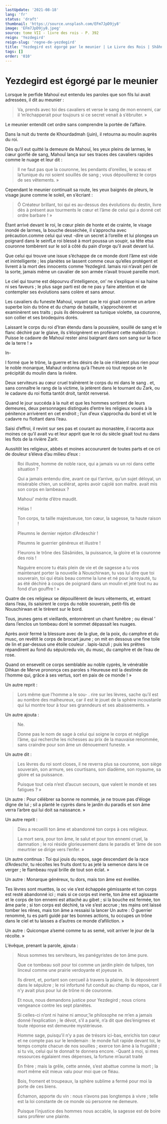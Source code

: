 ```yaml
---
lastUpdate: '2021-08-18'
lang: 'fr'
status: 'draft'
thumbnail: 'https://source.unsplash.com/EFm7JpD9jy8'
image: 'EFm7JpD9jy8.jpeg'
source: tome VII - livre des rois - P. 392
reign: 'Yezdegird'
reign-slug: 'regne-de-yezdegird'
title: 'Yezdegird est égorgé par le meunier | Le Livre des Rois | Shâhnâmeh'
tags: []
order: '010'
---
```


<!-- LTeX: language=fr -->

# Yezdegird est égorgé par le meunier

Lorsque le perfide Mahouï eut entendu les paroles que son fils lui avait adressées, il dit au meunier :

> Va, prends avec toi des cavaliers et verse le sang de mon ennemi, car il ’m’échapperait pour toujours si ce secret venait à s’ébruiter. »

Le meunier entendit cet ordre sans comprendre la portée de l’affaire.

Dans la nuit du trente de Khourdadmah
(juin), il retourna au moulin auprès du roi.

Dès qu’il eut quitté la demeure de Mahouï, les yeux pleins de larmes, le cœur gonflé de sang, Mahouî lança sur ses traces des cavaliers rapides comme le nuage et leur dit :

> Il ne faut pas que la couronne, les pendants d’oreilles, le sceau et la’tunique du roi soient souillés de sang ; vous dépouillerez le corps de ses vêtements. »

Cependant le meunier continuait sa route, les yeux baignés de pleurs, le visage jaune comme le soleil, en s’écriant :

> Ô Créateur brillant, toi qui es au-dessus des évolutions du destin, livre dès à présent aux tourments le cœur et l’âme de celui qui a donné cet ordre barbare ! »

Étant arrivé devant le roi, le cœur plein de honte et de crainte, le visage inondé de larmes, la bouche desséchée, il s’approcha avec précaution.comme celui qui veut -dire un secret à l’oreille et lui plongea un poignard dans le seinfLe roi blessé à mort poussa un soupir, sa tête etsa couronne tombèrent sur le sol à côté du pain d’orge qu’il avait devant lui.

Que celui qui trouve une issue s’échappe de ce monde dont l’âme est vide et inintelligente ; les planètes se lassent comme ceux qu’elles protégent et livrent à la mort des innocents comme Yezdegird. lamais roi n’avait péri de la sorte, jamais même un cavalier de son armée n’avait trouvé pareille mort.

Le ciel qui tourne est dépourvu d’intelligence, on’
ne s’explique ni sa haine ni ses faveurs ; le plus sage parti est de ne pas y faire attention et de contempler ses évolutions sans colère et sans amour.

Les cavaliers du funeste Mahouï, voyant que le roi gisait comme un arbre superbe loin du trône et du champ de bataille, s’approchèrent et examinèrent ses traits ; puis ils dénouèrent sa tunique violette, sa couronne, son collier et ses brodequins dorés.

Laissant le corps du roi d’Iran étendu dans la poussière, souillé de sang et le flanc déchiré par le glaive, ils s’éloignèrent en proférant cette malédiction : Puisse le cadavre de Mahouï rester ainsi baignant dans son sang sur la face de la terre ! »

In-

I
formé que le trône, la guerre et les désirs de la oie n’étaient plus rien pour le noble monarque, Mahaut ordonna qu’à l’heure où tout repose on le précipitât du moulin dans la rivière.

Deux serviteurs au cœur cruel traînèrent le corps du mi dans le sang . et, sans connaître le rang de la victime, la jetèrent dans le tournant du Zark, ou le cadavre du roi flotta tantôt droit, tantôt renversé.

Quand le jour succéda à la nuit et que les hommes sortirent de leurs demeures, deux personnages distingués d’entre les religieux voués à la pénitence arrivèrent en cet endroit ; l’un d’eux s’approcha du bord et vit le cadavre nu flottant dans l’eau.

Saisi d’effroi, il revint sur ses pas et courant au monastère, il raconta aux moines ce qu’il avait vu et leur apprit que le roi du siècle gisait tout nu dans les flots de la rivière Zarlr.

Aussitôt les religieux, abbés et moines accoururent de toutes parts et ce cri de douleur s’éleva d’au milieu d’eux :

> Roi illustre, homme de noble race, qui a jamais vu un roi dans cette situation ?
>
> Qui a jamais entendu dire, avant ce qui t’arrive, qu’un sujet déloyal, un misérable chien, un scélérat, après avoir cajolé son maître. avait mis son corps en lambeaux ?
>
> Mahoui’ mérite d’être maudit.
>
> Hélas !
>
> Ton corps, ta taille majestueuse, ton cœur, la sagesse, ta haute raison !
>
> Pleumns le dernier rejeton d’Ardeschir !
>
> Pleumns le guerrier généreux et illustre !
>
> Fleurons le trône des Sâsânides, la puissance, la gloire et la couronne des rois !
>
> Naguère encore tu étais plein de vie et de sagesse a tu vos maintenant porter la nouvelle à Nouschirwan, tu vas lui dire que toi souverain, toi qui étais beau comme la lune et né pour la royauté, tu as été déchiré à coups de poignard dans un moulin et jeté tout nu au fond d’un gouffre ! »

Quatre de ces religieux se dépouillèrent de leurs vêtements, et, entrant dans l’eau, ils saisirent le corps du noble souverain, petit-fils de Nouschirwan et le tirèrent sur le bord.

Tous, jeunes gens et vieillards, entonnèrent un chant funèbre ; ou élevaI
’ dans l’enclos un tombeau dont le sommet dépassait les nuages.

Après avoir fermé la blessure avec de la glue, de la poix, du camphre et du musc, on revêtit le corps de brocart jaune ; on mit en dessous une fine toile de lin et par-dessus une étoile couleur
. lapis-lazuli ; puis les prêtres répandirent au fond du sépulcredu vin, du musc, du camphre et de l’eau de rose.

Quand on ensevelit ce corps semblable au noble cyprès, le vénérable Dihkan de Merve prononça ces paroles s Heureuse est la destinée de l’homme qui, grâce à ses vertus, sort en paix de ce monde ! »

Un autre reprit :

> Lors même que l’homme a le sou-
. rire sur les lèvres, sache qu’il est au nombre des malheureux, car il est le jouet de la sphère incoustanle qui lui montre tour à tour ses granndeurs et ses abaissements. »

Un autre ajouta :

> Ne.
>
> Donne pas le nom de sage à celui qui soigne le corps et néglige l’âme, qui recherche les richesses au prix de la mauvaise renommée, sans craindre pour son âme un dénouement funeste. »

Un autre dit :

> Les lèvres du roi sont closes, il ne reverra plus sa couronne, son siège souverain, son armure, ses courtisans, son diadème, son royaume, sa gloire et sa puissance.
>
> Puisque tout cela n’est d’aucun secours, que valent le monde et ses fatigues ? »

Un autre : Pour célébrer sa bonne re nommée, je ne trouve pas d’éloge digne de lui ; sil a planté le cyprès dans le jardin du paradis et son âme verra l’arbre qui lui doit sa naissance. »

Un autre reprit :

> Dieu a recueilli ton âme et abandonné ton corps à ces religieux.
>
> La mort sera, pour ton âme, le salut et pour ton ennemi cruel, la damnation ; le roi réside glorieusement dans le paradis et ’âme de son meurtrier se dirige vers l’enfer. »

Un autre continua : Toi qui jouis du repos, sage descendant de la race d’Ardeschir, tu récoltes les fruits dont tu as jeté la semence dans le ce verger ; le flambeau royal brille de tout son éclat. »

Un autre : Monarque généreux, tu dors, mais ton âme est éveillée.

Tes lèvres sont muettes, la oc vie s’est échappée gémissante et ton corps est resté abandonné ici ; mais si ce corps est inerte, ton âme est agissante et le corps de ton ennemi est attaché au gibet ; si la bouche est fermée, ton âme parle ; si ton corps est déchiré, ta vie s’est accrue ; tes mains ont laissé tomber les rênes, mais ton âme a ressaisi la lancer Un autre : Ô guerrier renommé, tu es parti guidé par tes bonnes actions, tu occupes un trône dans le ciel et tu laisses a d’autres ce monde d’afiliction. »

Un autre : Quiconque a’semé comme tu as semé, voit arriver le jour de la récolte. »

L’évêque, prenant la parole, ajouta :

> Nous sommes tes serviteurs, les panégyristes de ton âme pure.
>
> Que ce tombeau soit pour toi comme un jardin plein de tulipes, ton linceul comme une prairie verdoyante et joyeuse in.
>
> Ils dirent, et, portant son cercueil à travers la plaine, ils le déposèrent dans le sépulcre ; le roi infortuné fut conduit au champ du repos, car il n’y avait plus pour lui de trône ni de couronne.
>
> Et nous, nous demandons justice pour Yezdegird ; nous crions vengeance contre les sept planètes.
>
> Si celles-ci n’ont ni haine ni amour,’le philosophe ne m’en a jamais donné l’explication ; le dévot, s’il a parlé, n’a dit que des’énigmes et toute réponse est demeurée mystérieuse.
>
> Homme sage, puisqu’il n’y a pas de trésors ici-bas, enrichis ton cœur et ne compte pas sur le lendemain : le monde fuit rapide devant toi, le temps compte chacun de nos souilles ; exerce ton âme à la frugalité ; si tu vis, celui qui te donnait te donnera encore. -Quant à moi, si mes ressources égalaient mes dépenses, la fortune m’aurait traité
>
> En frère ; mais la grêle, cette année, s’est abattue comme la mort ; la mort même eût mieux valu pour moi que ce fléau.
>
> Bois, froment et troupeaux, la sphère sublime a fermé pour moi la porte de ces biens.
>
> Échamon, apporte du vin : nous n’avons pas longtemps à vivre ; telle est la loi constante de ce monde où personne ne demeure.
>
> Puisque l’injustice des hommes nous accable, la sagesse est de boire sans proférer une plainte.
